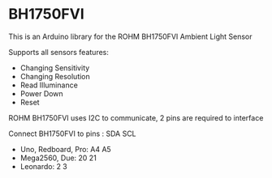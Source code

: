 # BH1750FVI
This is an Arduino library for the ROHM BH1750FVI Ambient Light Sensor

Supports all sensors features:
- Changing Sensitivity
- Changing Resolution
- Read Illuminance
- Power Down
- Reset

ROHM BH1750FVI uses I2C to communicate, 2 pins are required to interface

Connect BH1750FVI to pins :  SDA  SCL
- Uno, Redboard, Pro:          A4   A5
- Mega2560, Due:               20   21
- Leonardo:                    2    3
